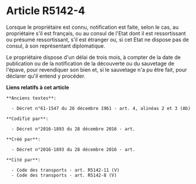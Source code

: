 # Article R5142-4

Lorsque le propriétaire est connu, notification est faite, selon le cas, au propriétaire s'il est français, ou au consul de
l'Etat dont il est ressortissant ou présumé ressortissant, s'il est étranger ou, si cet Etat ne dispose pas de consul, à son
représentant diplomatique.

Le propriétaire dispose d'un délai de trois mois, à compter de la date de publication ou de la notification de la découverte
ou du sauvetage de l'épave, pour revendiquer son bien et, si le sauvetage n'a pu être fait, pour déclarer qu'il entend y
procéder.

**Liens relatifs à cet article**

	**Anciens textes**:

	  - Décret n°61-1547 du 26 décembre 1961 - art. 4, alinéas 2 et 3 (Ab)

	**Codifié par**:

	  - Décret n°2016-1893 du 28 décembre 2016 - art.

	**Créé par**:

	  - Décret n°2016-1893 du 28 décembre 2016 - art.

	**Cité par**:

	  - Code des transports - art. R5142-11 (V)
	  - Code des transports - art. R5142-8 (V)
